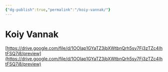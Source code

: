 ```yaml
---
{"dg-publish":true,"permalink":"/koiy-vannak/"}
---
```


# Koiy Vannak

[https://drive.google.com/file/d/1OOIap1GYaTZ3jbXWtbnQrh5sy7Fj3zTZc4IhtFSQ7j8/preview](https://drive.google.com/file/d/1OOIap1GYaTZ3jbXWtbnQrh5sy7Fj3zTZc4IhtFSQ7j8/preview)